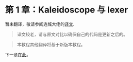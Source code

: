 # 第 1 章：Kaleidoscope 与 lexer

暂未翻译，敬请参阅连城大佬的[译文](https://llvm-tutorial-cn.readthedocs.io/en/latest/chapter-1.html#id15).

> 译文较老，请与原文对比以确保自己的代码是更新之后的。

> 本教程其他翻译将基于新版本教程。

下一章[在此](ch-2.md)。
